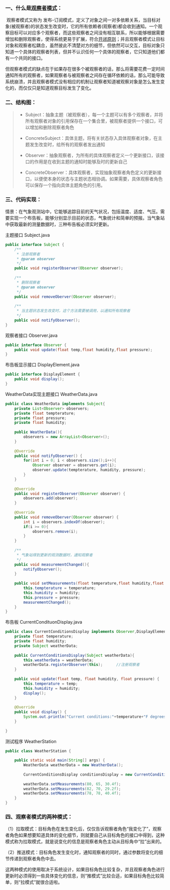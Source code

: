 ### 一、什么是[观察者模式](https://so.csdn.net/so/search?q=观察者模式&spm=1001.2101.3001.7020)：

​    观察者模式又称为 发布-订阅模式，定义了对象之间一对多依赖关系，当目标对象(被观察者)的状态发生改变时，它的所有依赖者(观察者)都会收到通知。一个观察目标可以对应多个观察者，而这些观察者之间没有相互联系，所以能够根据需要增加和删除观察者，使得系统更易于扩展，符合[开闭原则](https://so.csdn.net/so/search?q=开闭原则&spm=1001.2101.3001.7020)；并且观察者模式让目标对象和观察者松耦合，虽然彼此不清楚对方的细节，但依然可以交互，目标对象只知道一个具体的观察者列表，但并不认识任何一个具体的观察者，它只知道他们都有一个共同的接口。

​    但观察者模式的缺点在于如果存在很多个被观察者的话，那么将需要花费一定时间通知所有的观察者，如果观察者与被观察者之间存在循环依赖的话，那么可能导致系统崩溃，并且观察者模式没有相应的机制让观察者知道被观察对象是怎么发生变化的，而仅仅只是知道观察目标发生了变化。

### 二、结构图：

> - Subject：抽象主题（被观察者），每一个主题可以有多个观察者，并将所有观察者对象的引用保存在一个集合里，被观察者提供一个接口，可以增加和删除观察者角色
>
> - ConcreteSubject：具体主题，将有关状态存入具体观察者对象，在主题发生改变时，给所有的观察者发出通知
>
> - Observer：抽象观察者，为所有的具体观察者定义一个更新接口，该接口的作用是在收到主题的通知时能够及时的更新自己
>
> - ConcreteObserver：具体观察者，实现抽象观察者角色定义的更新接口，以便使本身的状态与主题状态相协调。如果需要，具体观察者角色可以保存一个指向具体主题角色的引用。

### 三、代码实现：

​		情景：在气象观测站中，它能够追踪目前的天气状况，包括温度、适度、气压。需要实现一个布告板，能够分别显示目前的状态，气象统计和简单的预报。当气象站中获取最新的测量数据时，三种布告板必须实时更新。

主题接口  Subject.java

```java
public interface Subject {
	/**
	 * 注册观察者
	 * @param observer
	 */
	public void registerObserver(Observer observer);
	
	/**
	 * 删除观察者
	 * @param observer
	 */
	public void removeOberver(Observer observer);
	
	/**
	 * 当主题状态发生改变时，这个方法需要被调用，以通知所有观察者
	 */
	public void notifyObserver();
}
```

观察者接口  Observer.java

```java
public interface Observer {
	public void update(float temp,float humidity,float pressure);
}
```

布告板显示接口 DisplayElement.java

```java
public interface DisplayElement {
	public void display();
}
```

WeatherData实现主题接口 WeatherData.java

```java
public class WeatherData implements Subject{
	private List<Observer> observers;
	private float tempterature;
	private float pressure;
	private float humidity;
	
	public WeatherData(){
		observers = new ArrayList<Observer>();
	}
	
	@Override
	public void notifyObserver() {
		for(int i = 0; i < observers.size();i++){
			Observer observer = observers.get(i);
			observer.update(tempterature, humidity, pressure);
		}
	}
 
	@Override
	public void registerObserver(Observer observer) {
		observers.add(observer);
	}
 
	@Override
	public void removeOberver(Observer observer) {
		int i = observers.indexOf(observer);
		if(i >= 0){
			observers.remove(i);
		}
	}
 
	/**
	 * 气象站得到更新的观测数据时，通知观察者
	 */
	public void measurementChanged(){
		notifyObserver();
	}
	
	public void setMeasurements(float temperature,float humidity,float pressure){
		this.tempterature = temperature;
		this.humidity = humidity;
		this.pressure = pressure;
		measurementChanged();
	}
}
```

布告板  CurrentCondituonDisplay.java

```java
public class CurrentConditionsDisplay implements Observer,DisplayElement{
	private float temperature;
	private float humidity;
	private	Subject weatherData;
	
	public CurrentConditionsDisplay(Subject weatherData){
		this.weatherData = weatherData;
		weatherData.registerObserver(this);      //注册观察者
	}
	
	public void update(float temp, float humidity, float pressure) {
		this.temperature = temp;
		this.humidity = humidity;
		display();
	}
 
	@Override
	public void display() {
		System.out.println("Current conditions:"+temperature+"F degrees and "+humidity+"% humidity");
	}
 
}
```

测试程序  WeatherStation

```java
public class WeatherStation {
 
	public static void main(String[] args) {
		WeatherData weatherData = new WeatherData();
		
		CurrentConditionsDisplay conditionsDisplay = new CurrentConditionsDisplay(weatherData);
	
		weatherData.setMeasurements(80, 65, 30.4f);
		weatherData.setMeasurements(82, 70, 29.2f);
		weatherData.setMeasurements(78, 78, 40.4f);
	}
}
```

### 四、观察者模式的两种模式：

（1）拉取模式：目标角色在发生变化后，仅仅告诉观察者角色“我变化了”，观察者角色如果想要知道具体的变化细节，则就要自己从目标角色的接口中得到，这种模式称为拉取模式，就是说变化的信息是观察者角色主动从目标角中“拉”出来的。

（2）推送模式：目标角色发生变化时，通知观察者的同时，通过参数将变化的细节传递到观察者角色中去。

​    这两种模式的使用取决于系统设计，如果目标角色比较复杂，并且观察者角色进行更新时必须得到一些具体变化的信息，则“推模式”比较合适，如果目标角色比较简单，则“拉模式”就很合适啦。